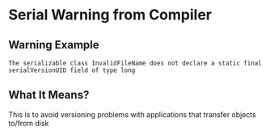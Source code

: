 # Serial Warning from Compiler

## Warning Example

`The serializable class InvalidFileName does not declare a static final serialVersionUID field of type long`

## What It Means?

This is to avoid versioning problems with applications that transfer objects to/from disk